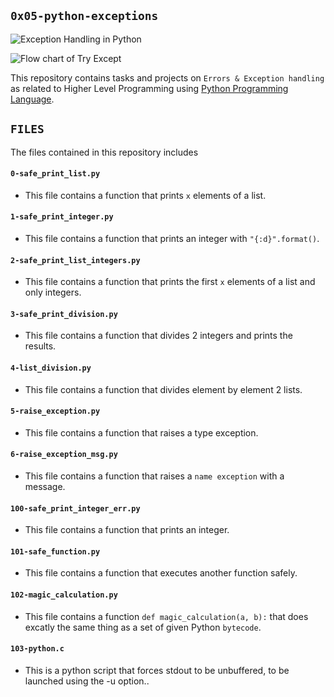 ## `0x05-python-exceptions`

![Exception Handling in Python](https://hub.packtpub.com/wp-content/uploads/2019/12/image2.png)

![Flow chart of Try Except](https://www.pythontutorial.net/wp-content/uploads/2020/10/try-except-finally.png)

This repository contains tasks and projects on `Errors & Exception handling` as related to Higher Level Programming using [Python Programming Language](https://en.wikipedia.org/wiki/Python_(programming_language)).

## `FILES`
The files contained in this repository includes

#### `0-safe_print_list.py`
  - This file contains a function that prints `x` elements of a list.

#### `1-safe_print_integer.py`
  - This file contains a function that prints an integer with `"{:d}".format()`.

#### `2-safe_print_list_integers.py`
  - This file contains a function that prints the first `x` elements of a list and only integers.

#### `3-safe_print_division.py`
  - This file contains a function that divides 2 integers and prints the results.

#### `4-list_division.py`
  - This file contains a function that divides element by element 2 lists.

#### `5-raise_exception.py`
  - This file contains a function that raises a type exception.

#### `6-raise_exception_msg.py`
  - This file contains a function that raises a `name exception` with a  message.

#### `100-safe_print_integer_err.py`
  - This file contains a function that prints an integer.

#### `101-safe_function.py`
  - This file contains a function that executes another function safely.

#### `102-magic_calculation.py`
  - This file contains a function `def magic_calculation(a, b):` that does excatly the same thing as a set of given Python `bytecode`.

#### `103-python.c`
  - This is a python script that forces stdout to be unbuffered, to be launched using the -u option.. 
